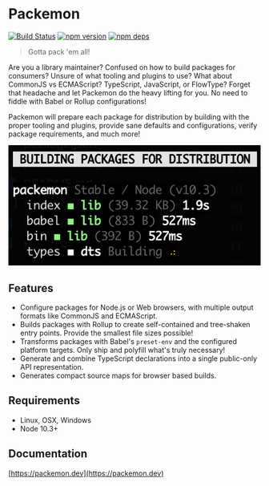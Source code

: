 # Packemon

[![Build Status](https://github.com/milesj/packemon/workflows/Build/badge.svg)](https://github.com/milesj/packemon/actions?query=branch%3Amaster)
[![npm version](https://badge.fury.io/js/packemon.svg)](https://www.npmjs.com/package/packemon)
[![npm deps](https://david-dm.org/milesj/packemon.svg)](https://www.npmjs.com/package/packemon)

> Gotta pack 'em all!

Are you a library maintainer? Confused on how to build packages for consumers? Unsure of what
tooling and plugins to use? What about CommonJS vs ECMAScript? TypeScript, JavaScript, or FlowType?
Forget that headache and let Packemon do the heavy lifting for you. No need to fiddle with Babel or
Rollup configurations!

Packemon will prepare each package for distribution by building with the proper tooling and plugins,
provide sane defaults and configurations, verify package requirements, and much more!

![Packemon](https://raw.githubusercontent.com/milesj/packemon/master/website/static/img/cli.png)

## Features

- Configure packages for Node.js or Web browsers, with multiple output formats like CommonJS and
  ECMAScript.
- Builds packages with Rollup to create self-contained and tree-shaken entry points. Provide the
  smallest file sizes possible!
- Transforms packages with Babel's `preset-env` and the configured platform targets. Only ship and
  polyfill what's truly necessary!
- Generate and combine TypeScript declarations into a single public-only API representation.
- Generates compact source maps for browser based builds.

## Requirements

- Linux, OSX, Windows
- Node 10.3+

## Documentation

[https://packemon.dev](https://packemon.dev)
